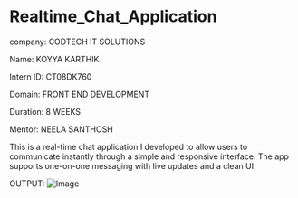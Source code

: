 # Realtime_Chat_Application

company: CODTECH IT SOLUTIONS

Name: KOYYA KARTHIK

Intern ID: CT08DK760

Domain: FRONT END DEVELOPMENT

Duration: 8 WEEKS

Mentor: NEELA SANTHOSH

This is a real-time chat application I developed to allow users to communicate instantly through a simple and responsive interface. The app supports one-on-one messaging with live updates and a clean UI.

OUTPUT:
![Image](https://github.com/user-attachments/assets/ae7e46ae-c306-41a4-b708-139da04f7880)
